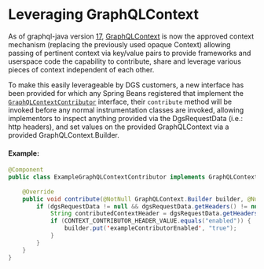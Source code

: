 # Leveraging GraphQLContext

As of graphql-java version [17](https://github.com/graphql-java/graphql-java/releases/tag/v17.0), [GraphQLContext](https://github.com/graphql-java/graphql-java/blob/master/src/main/java/graphql/GraphQLContext.java)
is now the approved context mechanism (replacing the previously used opaque Context) allowing passing of pertinent context
via key/value pairs to provide frameworks and userspace code the capability to contribute, share and leverage various 
pieces of context independent of each other.

To make this easily leverageable by DGS customers, a new interface has been provided for which any Spring Beans registered 
that implement the [`GraphQLContextContributor`](https://github.com/Netflix/dgs-framework/blob/master/graphql-dgs/src/main/kotlin/com/netflix/graphql/dgs/context/GraphQLContextContributor.kt) 
interface, their `contribute` method will be invoked before any normal instrumentation classes are invoked, allowing 
implementors to inspect anything provided via the DgsRequestData (i.e.: http headers), and set values on the provided 
GraphQLContext via a provided GraphQLContext.Builder.

#### Example:

```java  
@Component
public class ExampleGraphQLContextContributor implements GraphQLContextContributor {
    
    @Override
    public void contribute(@NotNull GraphQLContext.Builder builder, @Nullable Map<String, ?> extensions, @Nullable DgsRequestData dgsRequestData) {
        if (dgsRequestData != null && dgsRequestData.getHeaders() != null) {
            String contributedContextHeader = dgsRequestData.getHeaders().getFirst("x-context-contributor-header");
            if (CONTEXT_CONTRIBUTOR_HEADER_VALUE.equals("enabled")) {
                builder.put('exampleContributorEnabled', "true");
            }
        }
    }
}
```